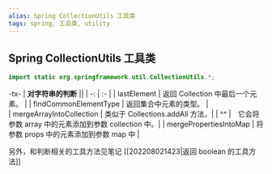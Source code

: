 ```yaml
---
alias: Spring CollectionUtils 工具类
tags: spring, 工具类, utility 
---
```


## Spring CollectionUtils 工具类

```java
import static org.springframework.util.CollectionUtils.*;
```

-tx-
|   **对字符串的判断** ||
|           -: | :-           |
|              lastElement | 返回 Collection 中最后一个元素。 |
|    findCommonElementType | 返回集合中元素的类型。 |       
| mergeArrayIntoCollection | 类似于 Collections.addAll 方法，|
|                       ^^ |&emsp;它会将参数 array 中的元素添加到参数 collection 中。|
|   mergePropertiesIntoMap | 将参数 props 中的元素添加到参数 map 中 |

另外，和判断相关的工具方法见笔记 [[202208021423|返回 boolean 的工具方法]]